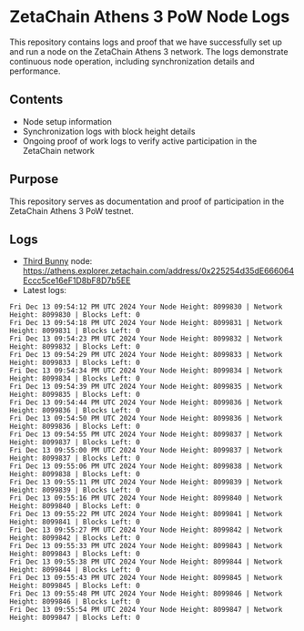 # ZetaChain Athens 3 PoW Node Logs
This repository contains logs and proof that we have successfully set up and run a node on the ZetaChain Athens 3 network. The logs demonstrate continuous node operation, including synchronization details and performance.

## Contents
- Node setup information
- Synchronization logs with block height details
- Ongoing proof of work logs to verify active participation in the ZetaChain network

## Purpose
This repository serves as documentation and proof of participation in the ZetaChain Athens 3 PoW testnet.

## Logs

- [Third Bunny](https://thirdbunny.xyz/) node: https://athens.explorer.zetachain.com/address/0x225254d35dE666064Eccc5ce16eF1D8bF8D7b5EE
- Latest logs:
```
Fri Dec 13 09:54:12 PM UTC 2024 Your Node Height: 8099830 | Network Height: 8099830 | Blocks Left: 0
Fri Dec 13 09:54:18 PM UTC 2024 Your Node Height: 8099831 | Network Height: 8099831 | Blocks Left: 0
Fri Dec 13 09:54:23 PM UTC 2024 Your Node Height: 8099832 | Network Height: 8099832 | Blocks Left: 0
Fri Dec 13 09:54:29 PM UTC 2024 Your Node Height: 8099833 | Network Height: 8099833 | Blocks Left: 0
Fri Dec 13 09:54:34 PM UTC 2024 Your Node Height: 8099834 | Network Height: 8099834 | Blocks Left: 0
Fri Dec 13 09:54:39 PM UTC 2024 Your Node Height: 8099835 | Network Height: 8099835 | Blocks Left: 0
Fri Dec 13 09:54:44 PM UTC 2024 Your Node Height: 8099836 | Network Height: 8099836 | Blocks Left: 0
Fri Dec 13 09:54:50 PM UTC 2024 Your Node Height: 8099836 | Network Height: 8099836 | Blocks Left: 0
Fri Dec 13 09:54:55 PM UTC 2024 Your Node Height: 8099837 | Network Height: 8099837 | Blocks Left: 0
Fri Dec 13 09:55:00 PM UTC 2024 Your Node Height: 8099837 | Network Height: 8099837 | Blocks Left: 0
Fri Dec 13 09:55:06 PM UTC 2024 Your Node Height: 8099838 | Network Height: 8099838 | Blocks Left: 0
Fri Dec 13 09:55:11 PM UTC 2024 Your Node Height: 8099839 | Network Height: 8099839 | Blocks Left: 0
Fri Dec 13 09:55:16 PM UTC 2024 Your Node Height: 8099840 | Network Height: 8099840 | Blocks Left: 0
Fri Dec 13 09:55:22 PM UTC 2024 Your Node Height: 8099841 | Network Height: 8099841 | Blocks Left: 0
Fri Dec 13 09:55:27 PM UTC 2024 Your Node Height: 8099842 | Network Height: 8099842 | Blocks Left: 0
Fri Dec 13 09:55:33 PM UTC 2024 Your Node Height: 8099843 | Network Height: 8099843 | Blocks Left: 0
Fri Dec 13 09:55:38 PM UTC 2024 Your Node Height: 8099844 | Network Height: 8099844 | Blocks Left: 0
Fri Dec 13 09:55:43 PM UTC 2024 Your Node Height: 8099845 | Network Height: 8099845 | Blocks Left: 0
Fri Dec 13 09:55:48 PM UTC 2024 Your Node Height: 8099846 | Network Height: 8099846 | Blocks Left: 0
Fri Dec 13 09:55:54 PM UTC 2024 Your Node Height: 8099847 | Network Height: 8099847 | Blocks Left: 0
```
